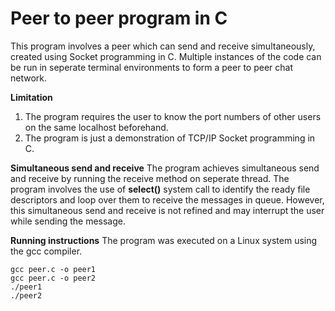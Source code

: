 # Peer to peer program in C
This program involves a peer which can send and receive simultaneously, created using Socket programming in C. Multiple instances of the code can be run in seperate terminal environments to form a peer to peer chat network.

**Limitation**
1. The program requires the user to know the port numbers of other users on the same localhost beforehand. 
2. The program is just a demonstration of TCP/IP Socket programming in C.

**Simultaneous send and receive**
The program achieves simultaneous send and receive by running the receive method on seperate thread. The program involves the use of **select()** system call to identify the ready file descriptors and loop over them to receive the messages in queue. However, this simultaneous send and receive is not refined and may interrupt the user while sending the message. 

**Running instructions**
The program was executed on a Linux system using the gcc compiler.

```
gcc peer.c -o peer1
gcc peer.c -o peer2
./peer1
./peer2

```
